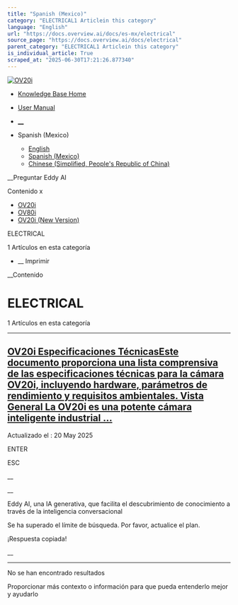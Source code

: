 ```yaml
---
title: "Spanish (Mexico)"
category: "ELECTRICAL1 Articlein this category"
language: "English"
url: "https://docs.overview.ai/docs/es-mx/electrical"
source_page: "https://docs.overview.ai/docs/electrical"
parent_category: "ELECTRICAL1 Articlein this category"
is_individual_article: True
scraped_at: "2025-06-30T17:21:26.877340"
---
```


[ ![OV20i](https://cdn.document360.io/logo/863daf20-40fe-49e9-9c91-e3c6cfba55d1/2e22ebf07a24460d8065cff0cb46d3d4-OverviewLogo.png) ](https://www.overview.ai)

  * [Knowledge Base Home](https://docs.overview.ai)
  * [User Manual](https://docs.overview.ai/docs)



  * [ __](/v1/es-mx)
  * Spanish \(Mexico\)

    * [ English ](/docs/en/electrical "en")
    * [ Spanish \(Mexico\) ](/docs/es-mx/electrical "es-mx")
    * [ Chinese \(Simplified, People's Republic of China\) ](/docs/zh-cn/electrical "zh-cn")




__Preguntar Eddy AI

Contenido x

  * [ OV20i  ](primeros-pasos)
  * [ OV80i  ](start-here-1)
  * [ OV20i \(New Version\)  ](faq)



ELECTRICAL

1 Artículos  en esta categoría




  *  __ Imprimir




 __Contenido

# ELECTRICAL

1 Artículos  en esta categoría

* * *

## [OV20i Especificaciones TécnicasEste documento proporciona una lista comprensiva de las especificaciones técnicas para la cámara OV20i, incluyendo hardware, parámetros de rendimiento y requisitos ambientales. Vista General La OV20i es una potente cámara inteligente industrial ...](/docs/es-mx/ov20i-especificaciones-tecnicas)

Actualizado el : 20 May 2025

ENTER

ESC

 __

__

Eddy AI, una IA generativa, que facilita el descubrimiento de conocimiento a través de la inteligencia conversacional

Se ha superado el límite de búsqueda. Por favor, actualice el plan.

¡Respuesta copiada\!

__

__ __

No se han encontrado resultados

Proporcionar más contexto o información para que pueda entenderlo mejor y ayudarlo
